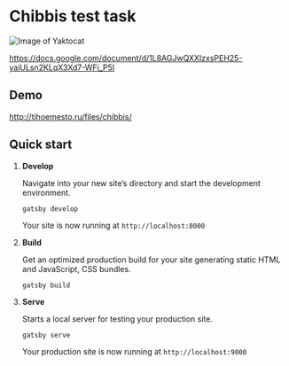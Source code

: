 # Chibbis test task

![Image of Yaktocat](https://static.chibbis.ru/Content/img/optimized/logo.png)

https://docs.google.com/document/d/1L8AGJwQXXIzxsPEH25-yaiULsn2KLqX3Xd7-WFi_P5I

## Demo

http://tihoemesto.ru/files/chibbis/

## Quick start

1.  **Develop**

    Navigate into your new site’s directory and start the development environment.

    ```shell
    gatsby develop
    ```

    Your site is now running at `http://localhost:8000`

2.  **Build**

    Get an optimized production build for your site generating static HTML and JavaScript, CSS bundles.

    ```shell
    gatsby build
    ```

3.  **Serve**

    Starts a local server for testing your production site.

    ```shell
    gatsby serve
    ```

    Your production site is now running at `http://localhost:9000`

